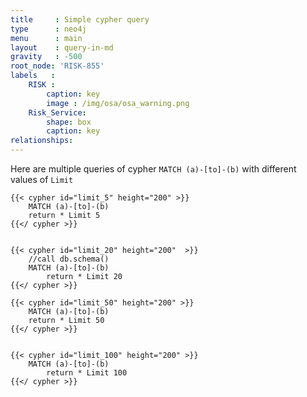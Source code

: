 ```yaml
---
title     : Simple cypher query
type      : neo4j
menu      : main
layout    : query-in-md
gravity   : -500
root_node: 'RISK-855'
labels   :
    RISK :
        caption: key
        image : /img/osa/osa_warning.png
    Risk_Service:
        shape: box
        caption: key
relationships:
---
```


Here are multiple queries of cypher `MATCH (a)-[to]-(b)` with different values of `Limit`



<div class='row'>

    {{< cypher id="limit_5" height="200" >}}
        MATCH (a)-[to]-(b)
        return * Limit 5
    {{</ cypher >}}


    {{< cypher id="limit_20" height="200"  >}}
        //call db.schema()
        MATCH (a)-[to]-(b)
            return * Limit 20
    {{</ cypher >}}

</div>

<div class='row'>

    {{< cypher id="limit_50" height="200" >}}
        MATCH (a)-[to]-(b)
        return * Limit 50
    {{</ cypher >}}


    {{< cypher id="limit_100" height="200" >}}
        MATCH (a)-[to]-(b)
            return * Limit 100
    {{</ cypher >}}

</div>
